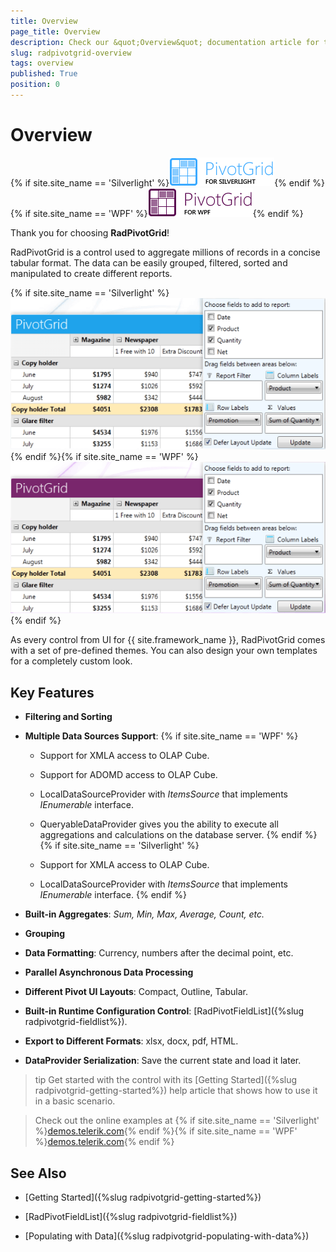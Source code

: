 ```yaml
---
title: Overview
page_title: Overview
description: Check our &quot;Overview&quot; documentation article for the RadPivotGrid {{ site.framework_name }} control.
slug: radpivotgrid-overview
tags: overview
published: True
position: 0
---
```


# Overview

{% if site.site_name == 'Silverlight' %}![Rad Pivot Grid Overview SL 01](images/RadPivotGrid_Overview_SL01.png){% endif %}{% if site.site_name == 'WPF' %}![Rad Pivot Grid Overview WPF 01](images/RadPivotGrid_Overview_WPF01.png){% endif %}

Thank you for choosing __RadPivotGrid__!	

RadPivotGrid is a control used to aggregate millions of records in a concise tabular format. The data can be easily grouped, filtered, sorted and manipulated to create different reports.

{% if site.site_name == 'Silverlight' %}![Rad Pivot Grid Overview SL 2](images/RadPivotGrid_Overview_SL2.png){% endif %}{% if site.site_name == 'WPF' %}![Rad Pivot Grid Overview WPF 2](images/RadPivotGrid_Overview_WPF2.png){% endif %}

As every control from UI for {{ site.framework_name }}, RadPivotGrid comes with a set of pre-defined themes. You can also design your own templates for a completely custom look.

## Key Features

* __Filtering and Sorting__  			

* __Multiple Data Sources Support__:
	{% if site.site_name == 'WPF' %}

	* Support for XMLA access to OLAP Cube.

	* Support for ADOMD access to OLAP Cube.

	* LocalDataSourceProvider with *ItemsSource* that implements *IEnumerable* interface.

	* QueryableDataProvider gives you the ability to execute all aggregations and calculations on the database server.
	{% endif %}
	{% if site.site_name == 'Silverlight' %}

	* Support for XMLA access to OLAP Cube.

	* LocalDataSourceProvider with *ItemsSource* that implements *IEnumerable* interface.
	{% endif %}

* __Built-in Aggregates__: *Sum, Min, Max, Average, Count, etc.*

* __Grouping__

* __Data Formatting__: Currency, numbers after the decimal point, etc.

* __Parallel Asynchronous Data Processing__

* __Different Pivot UI Layouts__:  Compact, Outline, Tabular.

* __Built-in Runtime Configuration Control__: [RadPivotFieldList]({%slug radpivotgrid-fieldlist%}).

* __Export to Different Formats__: xlsx, docx, pdf, HTML.

* __DataProvider Serialization__: Save the current state and load it later.

>tip Get started with the control with its [Getting Started]({%slug radpivotgrid-getting-started%}) help article that shows how to use it in a basic scenario.

> Check out the online examples at {% if site.site_name == 'Silverlight' %}[demos.telerik.com](https://demos.telerik.com/silverlight/#PivotGrid/FirstLook){% endif %}{% if site.site_name == 'WPF' %}[demos.telerik.com](https://demos.telerik.com/wpf/){% endif %}

## See Also

 * [Getting Started]({%slug radpivotgrid-getting-started%})

 * [RadPivotFieldList]({%slug radpivotgrid-fieldlist%})

 * [Populating with Data]({%slug radpivotgrid-populating-with-data%})